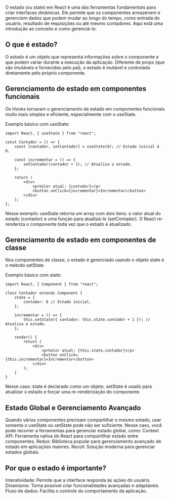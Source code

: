 O estado (ou state) em React é uma das ferramentas fundamentais para criar interfaces dinâmicas. Ele permite que os componentes armazenem e gerenciem dados que podem mudar ao longo do tempo, como entrada do usuário, resultado de requisições ou até mesmo contadores. Aqui está uma introdução ao conceito e como gerenciá-lo:

## O que é estado?
O estado é um objeto que representa informações sobre o componente e que podem variar durante a execução da aplicação. Diferente de props (que são imutáveis e fornecidas pelo pai), o estado é mutável e controlado diretamente pelo próprio componente.

## Gerenciamento de estado em componentes funcionais
Os Hooks tornaram o gerenciamento de estado em componentes funcionais muito mais simples e eficiente, especialmente com o useState.

Exemplo básico com useState:
```
import React, { useState } from "react";

const Contador = () => {
    const [contador, setContador] = useState(0); // Estado inicial é 0.

    const incrementar = () => {
        setContador(contador + 1); // Atualiza o estado.
    };

    return (
        <div>
            <p>Valor atual: {contador}</p>
            <button onClick={incrementar}>Incrementar</button>
        </div>
    );
};
```
Nesse exemplo:
useState retorna um array com dois itens: o valor atual do estado (contador) e uma função para atualizá-lo (setContador).
O React re-renderiza o componente toda vez que o estado é atualizado.

## Gerenciamento de estado em componentes de classe
Nos componentes de classe, o estado é gerenciado usando o objeto state e o método setState.

Exemplo básico com state:
```
import React, { Component } from "react";

class Contador extends Component {
    state = {
        contador: 0 // Estado inicial.
    };

    incrementar = () => {
        this.setState({ contador: this.state.contador + 1 }); // Atualiza o estado.
    };

    render() {
        return (
            <div>
                <p>Valor atual: {this.state.contador}</p>
                <button onClick={this.incrementar}>Incrementar</button>
            </div>
        );
    }
}
```
Nesse caso:
state é declarado como um objeto.
setState é usado para atualizar o estado e forçar uma re-renderização do componente.

## Estado Global e Gerenciamento Avançado
Quando vários componentes precisam compartilhar o mesmo estado, usar somente o useState ou setState pode não ser suficiente. Nesse caso, você pode recorrer a ferramentas para gerenciar estado global, como:
Context API: Ferramenta nativa do React para compartilhar estado entre componentes.
Redux: Biblioteca popular para gerenciamento avançado de estado em aplicações maiores.
Recoil: Solução moderna para gerenciar estados globais.

## Por que o estado é importante?
Interatividade: Permite que a interface responda às ações do usuário.
Dinamismo: Torna possível criar funcionalidades avançadas e adaptáveis.
Fluxo de dados: Facilita o controle do comportamento da aplicação.


